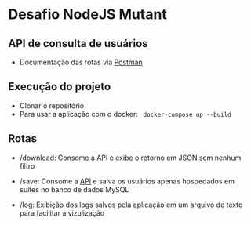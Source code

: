 # Desafio NodeJS Mutant

## API de consulta de usuários

 - Documentação das rotas via [Postman](https://documenter.getpostman.com/view/8839823/TVKD2cvX)

## Execução do projeto 
 - Clonar o repositório
 - Para usar a aplicação com o docker:
  `` docker-compose up --build``

## Rotas

* /download: Consome a [API](https://jsonplaceholder.typicode.com/users) e exibe o retorno em JSON sem nenhum filtro

* /save: Consome a [API](https://jsonplaceholder.typicode.com/users) e salva os usuários apenas hospedados em suítes no banco de dados MySQL

* /log: Exibição dos logs salvos pela aplicação em um arquivo de texto para facilitar a vizulização